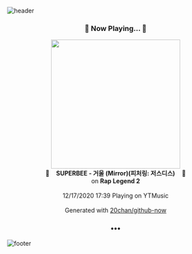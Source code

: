 ![header](https://capsule-render.vercel.app/api?type=wave&height=170&section=header&text=Hi.%20I'm%20SHIFT&fontColor=090707&fontAlignX=45&fontAlignY=65&fontSize=100)

<h3 align="center">🎵 Now Playing... 🎵</h3>
<p align="center">
  <a href="https://music.youtube.com/channel/UCmB08K6m8Ul790rOSefqU-Q">
    <img width="300" src="https://lh3.googleusercontent.com/YsMEt5I7wypnjEJdsW9HjwfZ488V8ney-wORT_O7uuJmreaOvyj5bed55dQXCGG6guKjdI94eXBH4y3cSA">
  </a>
  <br>
  🎵&nbsp&nbsp&nbsp <b>SUPERBEE - 거울 (Mirror)(피처링: 저스디스)</b> &nbsp&nbsp&nbsp🎵
  <br>
  on <b>Rap Legend 2</b>
  
  <br />
  <br />
  12/17/2020 17:39 Playing on YTMusic
  <br />
  <br />
  Generated with <a href="https://github.com/20chan/github-now">20chan/github-now</a>
</p>

<h3 align="center">•••</h3>

![footer](https://capsule-render.vercel.app/api?type=wave&height=150&section=footer)
